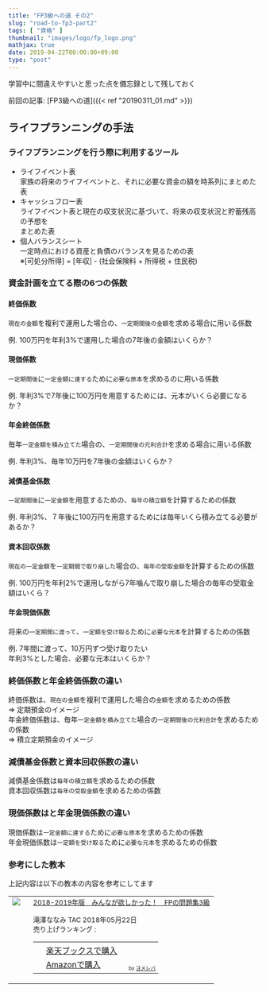 ```yaml
---
title: "FP3級への道 その2"
slug: "road-to-fp3-part2"
tags: [ "資格" ]
thumbnail: "images/logo/fp_logo.png"
mathjax: true
date: 2019-04-22T00:00:00+09:00
type: "post"
---
```


学習中に間違えやすいと思った点を備忘録として残しておく

前回の記事: [FP3級への道]({{< ref "20190311_01.md" >}})

## ライフプランニングの手法

### ライフプランニングを行う際に利用するツール

* ライフイベント表  
  家族の将来のライフイベントと、それに必要な資金の額を時系列にまとめた表
* キャッシュフロー表  
  ライフイベント表と現在の収支状況に基づいて、将来の収支状況と貯蓄残高の予想を  
  まとめた表
* 個人バランスシート  
  一定時点における資産と負債のバランスを見るための表  
  ※[可処分所得] = [年収] - (社会保険料 + 所得税 + 住民税)

### 資金計画を立てる際の6つの係数

#### 終価係数

`現在の金額`を複利で運用した場合の、`一定期間後の金額`を求める場合に用いる係数

例. 100万円を年利3%で運用した場合の7年後の金額はいくらか？

#### 現価係数

`一定期間後`に`一定金額に達する`ために`必要な原本`を求めるのに用いる係数

例. 年利3%で7年後に100万円を用意するためには、元本がいくら必要になるか？

#### 年金終価係数

毎年`一定金額を積み立てた`場合の、`一定期間後の元利合計`を求める場合に用いる係数

例. 年利3%、毎年10万円を7年後の金額はいくらか？

#### 減債基金係数

`一定期間後`に`一定金額`を用意するための、`毎年の積立額`を計算するための係数

例. 年利3%、７年後に100万円を用意するためには毎年いくら積み立てる必要があるか？

#### 資本回収係数

`現在の一定金額`を`一定期間で取り崩した`場合の、`毎年の受取金額`を計算するための係数

例. 100万円を年利2%で運用しながら7年噛んで取り崩した場合の毎年の受取金額はいくら？

#### 年金現価係数

将来の`一定期間に渡って`、`一定額を受け取る`ために`必要な元本`を計算するための係数

例. 7年間に渡って、10万円ずつ受け取りたい  
    年利3%とした場合、必要な元本はいくらか？

### 終価係数と年金終価係数の違い

終価係数は、`現在の金額`を複利で運用した場合の`金額`を求めるための係数  
=> 定期預金のイメージ  
年金終価係数は、毎年`一定金額を積み立てた`場合の`一定期間後の元利合計`を求めるための係数  
=> 積立定期預金のイメージ

### 減債基金係数と資本回収係数の違い

減債基金係数は`毎年の積立額`を求めるための係数  
資本回収係数は`毎年の受取金額`を求めるための係数

### 現価係数はと年金現価係数の違い

現価係数は`一定金額に達する`ために`必要な原本`を求めるための係数  
年金現価係数は`一定額を受け取る`ために`必要な元本`を求めるための係数

### 参考にした教本

上記内容は以下の教本の内容を参考にしてます

<table  border="0" cellpadding="5" style="border:none"><tr><td valign="top" style="border:none;"><a href="https://hb.afl.rakuten.co.jp/hgc/1856df65.f59e3a22.1856df66.b49ed49a/yomereba_main_201904251730366382?pc=http%3A%2F%2Fbooks.rakuten.co.jp%2Frb%2F15459214%2F%3Fscid%3Daf_ich_link_urltxt%26m%3Dhttp%3A%2F%2Fm.rakuten.co.jp%2Fev%2Fbook%2F" target="_blank" rel="nofollow" ><img src="https://thumbnail.image.rakuten.co.jp/@0_mall/book/cabinet/5886/9784813275886.jpg?_ex=200x200" border="0" style="margin-right:10px" /></a></td><td valign="top" style="border:none;text-align:left"><span style="font-size: smaller"><a href="https://hb.afl.rakuten.co.jp/hgc/1856df65.f59e3a22.1856df66.b49ed49a/yomereba_main_201904251730366382?pc=http%3A%2F%2Fbooks.rakuten.co.jp%2Frb%2F15459214%2F%3Fscid%3Daf_ich_link_urltxt%26m%3Dhttp%3A%2F%2Fm.rakuten.co.jp%2Fev%2Fbook%2F" target="_blank" rel="nofollow" >2018-2019年版　みんなが欲しかった！　FPの問題集3級</a><br /><br />        滝澤ななみ TAC 2018年05月22日<br />        売り上げランキング : <br /><table style="border:none"><tr><td style="border:none;text-align:left;"><div class="shoplinkrakuten" style="margin-right:5px;background: url('//img.yomereba.com/yl.gif') 0 -50px no-repeat;padding: 2px 0 2px 18px;white-space: nowrap;"><a href="https://hb.afl.rakuten.co.jp/hgc/1856df65.f59e3a22.1856df66.b49ed49a/yomereba_main_201904251730366382?pc=http%3A%2F%2Fbooks.rakuten.co.jp%2Frb%2F15459214%2F%3Fscid%3Daf_ich_link_urltxt%26m%3Dhttp%3A%2F%2Fm.rakuten.co.jp%2Fev%2Fbook%2F" target="_blank" rel="nofollow" >楽天ブックスで購入</a></div><div class="shoplinkamazon" style="margin-right:5px;background: url('//img.yomereba.com/yl.gif') 0 0 no-repeat;padding: 2px 0 2px 18px;white-space: nowrap;"><a href="https://www.amazon.co.jp/exec/obidos/asin/4813275885/kkawazoe-22/" target="_blank" rel="nofollow" >Amazonで購入</a></div>                                                                                      </td><td style="vertical-align:bottom;padding-left:10px;font-size:x-small;border:none">by <a href="https://yomereba.com" rel="nofollow" target="_blank">ヨメレバ</a></td></tr></table></span></td></tr></table>
